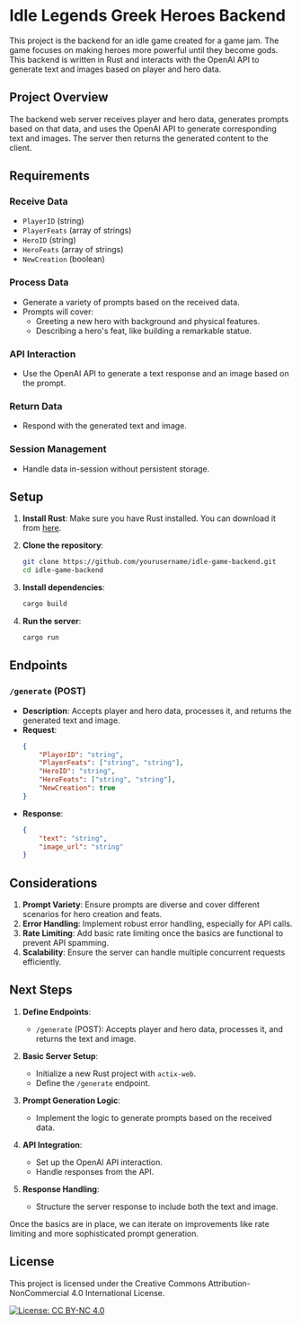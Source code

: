 # Idle Legends Greek Heroes Backend

This project is the backend for an idle game created for a game jam. The game focuses on making heroes more powerful until they become gods. This backend is written in Rust and interacts with the OpenAI API to generate text and images based on player and hero data.

## Project Overview

The backend web server receives player and hero data, generates prompts based on that data, and uses the OpenAI API to generate corresponding text and images. The server then returns the generated content to the client.

## Requirements

### Receive Data
- `PlayerID` (string)
- `PlayerFeats` (array of strings)
- `HeroID` (string)
- `HeroFeats` (array of strings)
- `NewCreation` (boolean)

### Process Data
- Generate a variety of prompts based on the received data.
- Prompts will cover:
  - Greeting a new hero with background and physical features.
  - Describing a hero's feat, like building a remarkable statue.

### API Interaction
- Use the OpenAI API to generate a text response and an image based on the prompt.

### Return Data
- Respond with the generated text and image.

### Session Management
- Handle data in-session without persistent storage.

## Setup

1. **Install Rust**: Make sure you have Rust installed. You can download it from [here](https://www.rust-lang.org/tools/install).

2. **Clone the repository**: 
    ```bash
    git clone https://github.com/yourusername/idle-game-backend.git
    cd idle-game-backend
    ```

3. **Install dependencies**: 
    ```bash
    cargo build
    ```

4. **Run the server**:
    ```bash
    cargo run
    ```

## Endpoints

### `/generate` (POST)

- **Description**: Accepts player and hero data, processes it, and returns the generated text and image.
- **Request**:
    ```json
    {
        "PlayerID": "string",
        "PlayerFeats": ["string", "string"],
        "HeroID": "string",
        "HeroFeats": ["string", "string"],
        "NewCreation": true
    }
    ```
- **Response**:
    ```json
    {
        "text": "string",
        "image_url": "string"
    }
    ```

## Considerations

1. **Prompt Variety**: Ensure prompts are diverse and cover different scenarios for hero creation and feats.
2. **Error Handling**: Implement robust error handling, especially for API calls.
3. **Rate Limiting**: Add basic rate limiting once the basics are functional to prevent API spamming.
4. **Scalability**: Ensure the server can handle multiple concurrent requests efficiently.

## Next Steps

1. **Define Endpoints**:
   - `/generate` (POST): Accepts player and hero data, processes it, and returns the text and image.

2. **Basic Server Setup**:
   - Initialize a new Rust project with `actix-web`.
   - Define the `/generate` endpoint.

3. **Prompt Generation Logic**:
   - Implement the logic to generate prompts based on the received data.

4. **API Integration**:
   - Set up the OpenAI API interaction.
   - Handle responses from the API.

5. **Response Handling**:
   - Structure the server response to include both the text and image.

Once the basics are in place, we can iterate on improvements like rate limiting and more sophisticated prompt generation.

## License

This project is licensed under the Creative Commons Attribution-NonCommercial 4.0 International License.

[![License: CC BY-NC 4.0](https://img.shields.io/badge/License-CC%20BY--NC%204.0-lightgrey.svg)](https://creativecommons.org/licenses/by-nc/4.0/)
